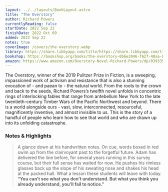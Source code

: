 ```yaml
---
layout: ../../layouts/BookLayout.astro
title: "The Overstory"
author: Richard Powers
currentlyReading: false
startDate: 2022 Sep 22
finishDate: 2022 Oct 09
added: 2022 Sep 22
notes: true
coverImage: /covers/the-overstory.webp
library: https://share.libbyapp.com/title/https://share.libbyapp.com/title/3360345
bookshop: https://bookshop.org/books/the-overstory-0b6e2046-f62f-40aa-8589-97b751cbcfc8/9780393356687
amazon: https://www.amazon.com/Overstory-Novel-Richard-Powers/dp/039335668X
---
```


The Overstory, winner of the 2019 Pulitzer Prize in Fiction, is a sweeping, impassioned work of activism and resistance that is also a stunning evocation of - and paean to - the natural world. From the roots to the crown and back to the seeds, Richard Powers’s twelfth novel unfolds in concentric rings of interlocking fables that range from antebellum New York to the late twentieth-century Timber Wars of the Pacific Northwest and beyond. There is a world alongside ours - vast, slow, interconnected, resourceful, magnificently inventive, and almost invisible to us. This is the story of a handful of people who learn how to see that world and who are drawn up into its unfolding catastrophe.

### Notes & Highlights
> A glance down at his handwritten notes. On cue, words boxed in red swim up from the clairvoyant past to the forgetful future. Adam has delivered the line before, for several years running in this survey course, but their full sense has waited for now. He pushes his rimless glasses back up the slope of his sweating nose and shakes his head at the packed hall. What a lesson these students will leave with today.  
> **“You can’t see what you don’t understand. But what you think you already understand, you’ll fail to notice.”**  
